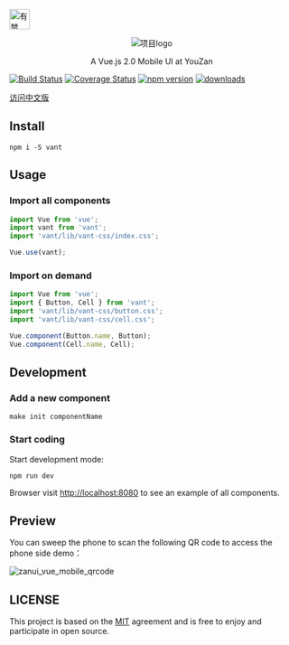 <p>
    <a href="https://github.com/youzan/"><img alt="有赞logo" width="36px" src="https://img.yzcdn.cn/public_files/2017/02/09/e84aa8cbbf7852688c86218c1f3bbf17.png" alt="youzan">
    </a>
</p>
<p align="center">
    <img alt="项目logo" src="https://img.yzcdn.cn/upload_files/2017/04/20/FlkVrSlOr-SGK9qQqtilN6-IFZyT.png">
</p>
<p align="center">A Vue.js 2.0 Mobile UI at YouZan</p>

[![Build Status](https://travis-ci.org/youzan/vant.svg?branch=master)](https://travis-ci.org/youzan/vant) [![Coverage Status](https://img.shields.io/codecov/c/github/youzan/vant/dev.svg)](https://codecov.io/github/youzan/vant?branch=dev) [![npm version](https://img.shields.io/npm/v/vant.svg?style=flat)](https://www.npmjs.com/package/vant) [![downloads](https://img.shields.io/npm/dt/vant.svg)](https://www.npmjs.com/package/vant) 
 
[访问中文版](./README.zh-CN.md)

## Install

```shell
npm i -S vant
```
 
## Usage
 
 
### Import all components
 
```javascript
import Vue from 'vue';
import vant from 'vant';
import 'vant/lib/vant-css/index.css';

Vue.use(vant);
```
 
### Import on demand

```javascript
import Vue from 'vue';
import { Button, Cell } from 'vant';
import 'vant/lib/vant-css/button.css';
import 'vant/lib/vant-css/cell.css';

Vue.component(Button.name, Button);
Vue.component(Cell.name, Cell);
```

## Development

### Add a new component

```shell
make init componentName
```

### Start coding

Start development mode:

```shell
npm run dev
```

Browser visit [http://localhost:8080](http://localhost:8080) to see an example of all components.

## Preview

You can sweep the phone to scan the following QR code to access the phone side demo：

![zanui_vue_mobile_qrcode](https://img.yzcdn.cn/v2/image/youzanyun/zanui/pc/zanui_vue_mobile_preview_03.png)
 
## LICENSE

This project is based on the [MIT](https://zh.wikipedia.org/wiki/MIT%E8%A8%B1%E5%8F%AF%E8%AD%89) agreement and is free to enjoy and participate in open source.
